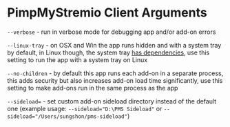 # PimpMyStremio Client Arguments

`--verbose` - run in verbose mode for debugging app and/or add-on errors

`--linux-tray` - on OSX and Win the app runs hidden and with a system tray by default, in Linux though, the system tray [has dependencies](https://github.com/sungshon/PimpMyStremio/issues/7#issuecomment-494431293), use this setting to run the app with a system tray on Linux

`--no-children` - by default this app runs each add-on in a separate process, this adds security but also increases add-on load time significantly, use this setting to make add-ons run in the same process as the app

`--sideload=` - set custom add-on sideload directory instead of the default one (example usage: `--sideload="D:\PMS Sideload"` or `--sideload="/Users/sungshon/pms-sideload"`)
